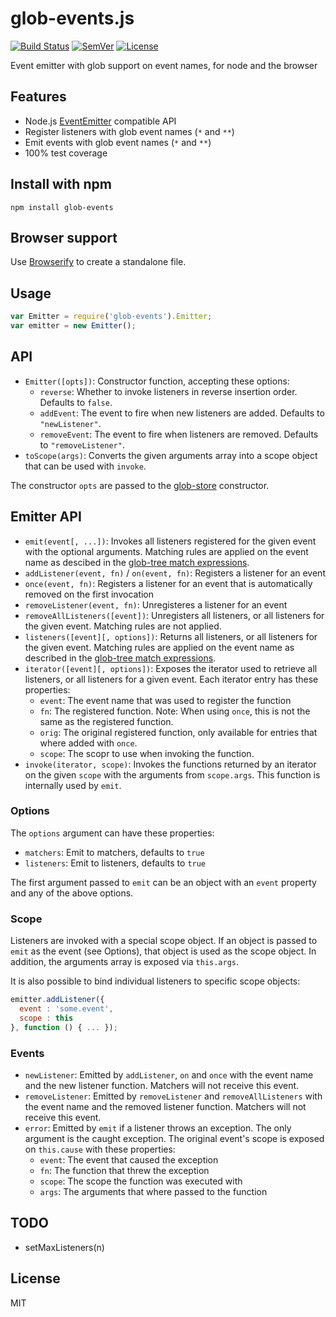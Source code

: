 # glob-events.js

[![Build Status]](https://travis-ci.org/mantoni/glob-events.js)
[![SemVer]](http://semver.org)
[![License]](https://github.com/mantoni/glob-events.js/blob/master/LICENSE)

Event emitter with glob support on event names, for node and the browser

## Features

- Node.js [EventEmitter][] compatible API
- Register listeners with glob event names (`*` and `**`)
- Emit events with glob event names (`*` and `**`)
- 100% test coverage

## Install with npm

```
npm install glob-events
```

## Browser support

Use [Browserify](http://browserify.org) to create a standalone file.

## Usage

```js
var Emitter = require('glob-events').Emitter;
var emitter = new Emitter();
```

## API

- `Emitter([opts])`: Constructor function, accepting these options:
    - `reverse`: Whether to invoke listeners in reverse insertion order.
      Defaults to `false`.
    - `addEvent`: The event to fire when new listeners are added. Defaults to
      `"newListener"`.
    - `removeEvent`: The event to fire when listeners are removed. Defaults to
      `"removeListener"`.
- `toScope(args)`: Converts the given arguments array into a scope object that
  can be used with `invoke`.

The constructor `opts` are passed to the [glob-store][] constructor.

## Emitter API

- `emit(event[, ...])`: Invokes all listeners registered for the given event
  with the optional arguments. Matching rules are applied on the event name as
  descibed in the [glob-tree match expressions][].
- `addListener(event, fn)` / `on(event, fn)`: Registers a listener for an event
- `once(event, fn)`: Registers a listener for an event that is automatically
  removed on the first invocation
- `removeListener(event, fn)`: Unregisteres a listener for an event
- `removeAllListeners([event])`: Unregisters all listeners, or all listeners
  for the given event. Matching rules are not applied.
- `listeners([event][, options])`: Returns all listeners, or all listeners
  for the given event. Matching rules are applied on the event name as
  described in the [glob-tree match expressions][].
- `iterator([event][, options])`: Exposes the iterator used to retrieve all
  listeners, or all listeners for a given event. Each iterator entry has these
  properties:
    - `event`: The event name that was used to register the function
    - `fn`: The registered function. Note: When using `once`, this
      is not the same as the registered function.
    - `orig`: The original registered function, only available for
      entries that where added with `once`.
    - `scope`: The scopr to use when invoking the function.
- `invoke(iterator, scope)`: Invokes the functions returned by an iterator on
  the given `scope` with the arguments from `scope.args`. This function is
  internally used by `emit`.

### Options

The `options` argument can have these properties:

- `matchers`: Emit to matchers, defaults to `true`
- `listeners`: Emit to listeners, defaults to `true`

The first argument passed to `emit` can be an object with an `event` property
and any of the above options.

### Scope

Listeners are invoked with a special scope object. If an object is passed to
`emit` as the event (see Options), that object is used as the scope object.
In addition, the arguments array is exposed via `this.args`.

It is also possible to bind individual listeners to specific scope objects:

```js
emitter.addListener({
  event : 'some.event',
  scope : this
}, function () { ... });
```

### Events

- `newListener`: Emitted by `addListener`, `on` and `once` with the event name
  and the new listener function. Matchers will not receive this event.
- `removeListener`: Emitted by `removeListener` and `removeAllListeners` with
  the event name and the removed listener function. Matchers will not receive
  this event.
- `error`: Emitted by `emit` if a listener throws an exception. The only
  argument is the caught exception. The original event's scope is exposed on
  `this.cause`  with these properties:
    - `event`: The event that caused the exception
    - `fn`: The function that threw the exception
    - `scope`: The scope the function was executed with
    - `args`: The arguments that where passed to the function

## TODO

- setMaxListeners(n)

## License

MIT

[Build Status]: http://img.shields.io/travis/mantoni/glob-events.js.svg
[SemVer]: http://img.shields.io/:semver-%E2%9C%93-brightgreen.svg
[License]: http://img.shields.io/npm/l/glob-events.svg
[EventEmitter]: http://nodejs.org/api/events.html
[glob-store]: https://github.com/mantoni/glob-store.js
[glob-tree match expressions]: https://github.com/mantoni/glob-tree.js#match-expressions
